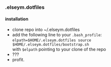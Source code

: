 ### .elseym.dotfiles

#### installation

* clone repo into ~/.elseym.dotfiles
* add the following line to your `.bash_profile`:  
  `elpath=$HOME/.elseym.dotfiles source $HOME/.elseym.dotfiles/bootstrap.sh`  
  with `$elpath` pointing to your clone of the repo
* ???
* profit.